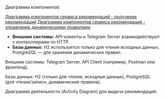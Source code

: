 Диаграмма компонентов:

[Диаграмма компонентов сервиса рекомендаций - получение рекомендаций](./images/architecture-component-diagram-get-recommendations.png)
[Диаграмма компонентов сервиса рекомендаций - управление динамическими правилами](./images/architecture-component-diagram-managing-dynamic-rules.png)

*   **Внешние системы:** API-клиенты и Telegram Server взаимодействуют с контроллерами по HTTP.
*   **Базы данных:** H2 используется только для чтения исходных данных, PostgreSQL — для хранения динамических правил.

Внешние системы: Telegram Server, API Client (например, Postman или фронтенд).

Базы данных: H2 (только для чтения, исходные данные), PostgreSQL (для чтения/записи, динамические правила).


Диаграмма деятельности (Activity Diagram) для выдачи рекомендаций:
